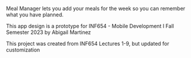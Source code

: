Meal Manager lets you add your meals for the week so you can remember what you have planned. 

This app design is a prototype for INF654 - Mobile Development I Fall Semester 2023 by Abigail Martinez

This project was created from INF654 Lectures 1-9, but updated for customization